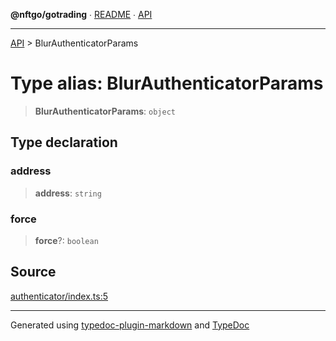 **@nftgo/gotrading** ∙ [README](../README.md) ∙ [API](../exports.md)

***

[API](../exports.md) > BlurAuthenticatorParams

# Type alias: BlurAuthenticatorParams

> **BlurAuthenticatorParams**: `object`

## Type declaration

### address

> **address**: `string`

### force

> **force**?: `boolean`

## Source

[authenticator/index.ts:5](https://github.com/NFTGo/GoTrading/blob/1fa3b8d/src/types/authenticator/index.ts#L5)

***

Generated using [typedoc-plugin-markdown](https://www.npmjs.com/package/typedoc-plugin-markdown) and [TypeDoc](https://typedoc.org/)
